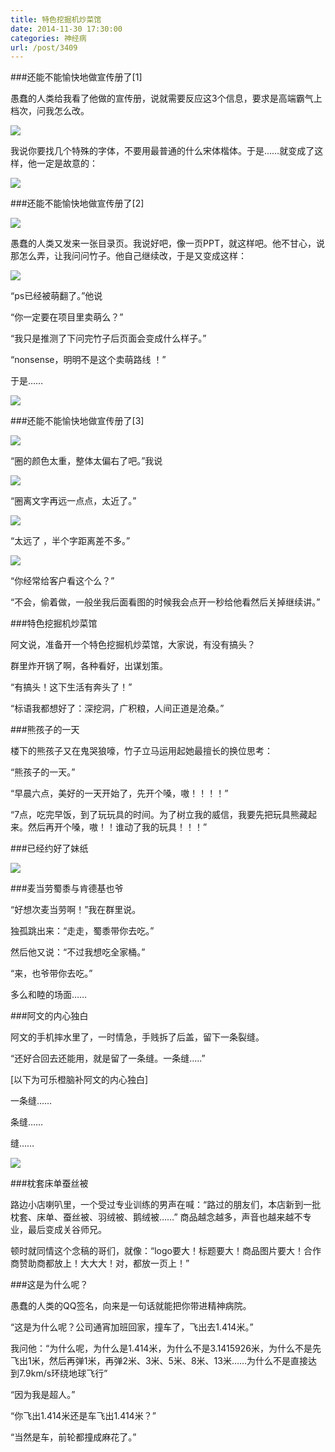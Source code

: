 ```yaml
---
title: 特色挖掘机炒菜馆
date: 2014-11-30 17:30:00
categories: 神经病
url: /post/3409
---
```


###还能不能愉快地做宣传册了[1]

愚蠢的人类给我看了他做的宣传册，说就需要反应这3个信息，要求是高端霸气上档次，问我怎么改。

![](http://qiniu.colacdn.com/img/posts/2014-11/11-30/1.jpg)

我说你要找几个特殊的字体，不要用最普通的什么宋体楷体。于是……就变成了这样，他一定是故意的：

![](http://qiniu.colacdn.com/img/posts/2014-11/11-30/2.jpg)

###还能不能愉快地做宣传册了[2]

![](http://qiniu.colacdn.com/img/posts/2014-11/11-30/3.jpg)

愚蠢的人类又发来一张目录页。我说好吧，像一页PPT，就这样吧。他不甘心，说那怎么弄，让我问问竹子。他自己继续改，于是又变成这样：

![](http://qiniu.colacdn.com/img/posts/2014-11/11-30/4.jpg)

“ps已经被萌翻了。”他说

“你一定要在项目里卖萌么？”

“我只是推测了下问完竹子后页面会变成什么样子。”

“nonsense，明明不是这个卖萌路线 ！”

于是……

![](http://qiniu.colacdn.com/img/posts/2014-11/11-30/5.jpg)

###还能不能愉快地做宣传册了[3]

![](http://qiniu.colacdn.com/img/posts/2014-11/11-30/6.jpg)

“圈的颜色太重，整体太偏右了吧。”我说

![](http://qiniu.colacdn.com/img/posts/2014-11/11-30/7.jpg)

“圈离文字再远一点点，太近了。”

![](http://qiniu.colacdn.com/img/posts/2014-11/11-30/8.jpg)

“太远了 ，半个字距离差不多。”

![](http://qiniu.colacdn.com/img/posts/2014-11/11-30/9.jpg)

“你经常给客户看这个么？”

“不会，偷着做，一般坐我后面看图的时候我会点开一秒给他看然后关掉继续讲。”

###特色挖掘机炒菜馆

阿文说，准备开一个特色挖掘机炒菜馆，大家说，有没有搞头？

群里炸开锅了啊，各种看好，出谋划策。

“有搞头！这下生活有奔头了！”

“标语我都想好了：深挖洞，广积粮，人间正道是沧桑。”

###熊孩子的一天

楼下的熊孩子又在鬼哭狼嚎，竹子立马运用起她最擅长的换位思考：

“熊孩子的一天。”

“早晨六点，美好的一天开始了，先开个嗓，嗷！！！！”

“7点，吃完早饭，到了玩玩具的时间。为了树立我的威信，我要先把玩具熊藏起来。然后再开个嗓，嗷！！谁动了我的玩具！！！”

###已经约好了妹纸

![](http://qiniu.colacdn.com/img/posts/2014-11/11-30/10.png)

###麦当劳蜀黍与肯德基也爷

“好想次麦当劳啊！”我在群里说。

独孤跳出来：“走走，蜀黍带你去吃。”

然后他又说：“不过我想吃全家桶。”

“来，也爷带你去吃。”

多么和睦的场面……

###阿文的内心独白

阿文的手机摔水里了，一时情急，手贱拆了后盖，留下一条裂缝。

“还好合回去还能用，就是留了一条缝。一条缝.....”

[以下为可乐橙脑补阿文的内心独白]

一条缝……

条缝……

缝……

![](http://qiniu.colacdn.com/img/posts/2014-11/11-30/11.gif)

###枕套床单蚕丝被

路边小店喇叭里，一个受过专业训练的男声在喊：“路过的朋友们，本店新到一批枕套、床单、蚕丝被、羽绒被、鹅绒被……” 商品越念越多，声音也越来越不专业，最后变成关谷师兄。

顿时就同情这个念稿的哥们，就像：“logo要大！标题要大！商品图片要大！合作商赞助商都放上！大大大！对，都放一页上！”

###这是为什么呢？

愚蠢的人类的QQ签名，向来是一句话就能把你带进精神病院。

“这是为什么呢？公司通宵加班回家，撞车了，飞出去1.414米。”

我问他：“为什么呢，为什么是1.414米，为什么不是3.1415926米，为什么不是先飞出1米，然后再弹1米，再弹2米、3米、5米、8米、13米……为什么不是直接达到7.9km/s环绕地球飞行”

“因为我是超人。”

“你飞出1.414米还是车飞出1.414米？”

“当然是车，前轮都撞成麻花了。”
